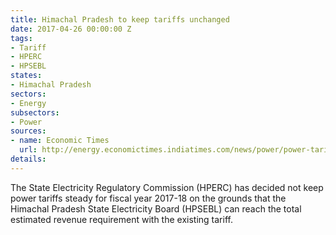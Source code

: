 ```yaml
---
title: Himachal Pradesh to keep tariffs unchanged
date: 2017-04-26 00:00:00 Z
tags:
- Tariff
- HPERC
- HPSEBL
states:
- Himachal Pradesh
sectors:
- Energy
subsectors:
- Power
sources:
- name: Economic Times
  url: http://energy.economictimes.indiatimes.com/news/power/power-tariff-in-himachal-pradesh-to-stay-unchanged/58232778
details: 
---
```


The State Electricity Regulatory Commission (HPERC) has decided not keep power tariffs steady for fiscal year 2017-18 on the grounds that the Himachal Pradesh State Electricity Board (HPSEBL) can reach the total estimated revenue requirement with the existing tariff.
